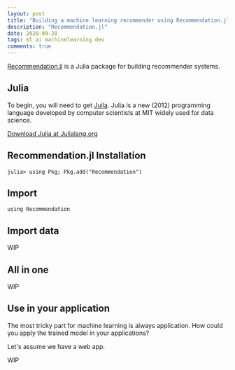 ```yaml
---
layout: post
title: "Building a machine learning recommender using Recommendation.jl"
description: "Recommendation.jl"
date: 2020-09-28
tags: ml ai machinelearning dev
comments: true
---
```


[Recommendation.jl](https://takuti.github.io/Recommendation.jl/latest/index.html) is a Julia package for building recommender systems.


## Julia
To begin, you will need to get [Juila](https://julialang.org/). Julia is a new (2012) programming language developed by computer scientists at MIT widely used for data science.

[Download Julia at Julialang.org](https://julialang.org/downloads/)

## Recommendation.jl Installation
```
julia> using Pkg; Pkg.add("Recommendation")
```


## Import
```
using Recommendation
```

## Import data

WIP

## All in one

WIP

## Use in your application

The most tricky part for machine learning is always application. How could you apply the trained model in your applications?

Let's assume we have a web app.

WIP